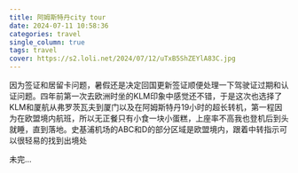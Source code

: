 ```yaml
---
title: 阿姆斯特丹city tour
date: 2024-07-11 10:58:36
categories: travel
single_column: true
tags: travel
cover: https://s2.loli.net/2024/07/12/uTxB5ShZEYlA83C.jpg
---
```


因为签证和居留卡问题，暑假还是决定回国更新签证顺便处理一下驾驶证过期和认证问题。四年前第一次去欧洲时坐的KLM印象中感觉还不错，于是这次也选择了KLM和厦航从弗罗茨瓦夫到厦门以及在阿姆斯特丹19小时的超长转机，第一程因为在欧盟境内航班，所以无正餐只有小食一块小蛋糕，上座率不高我也登机后到头就睡，直到落地。史基浦机场的ABC和D的部分区域是欧盟境内，跟着中转指示可以很轻易的找到出境处

未完...